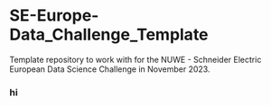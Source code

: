 # SE-Europe-Data_Challenge_Template
Template repository to work with for the NUWE - Schneider Electric European Data Science Challenge in November 2023.


### hi